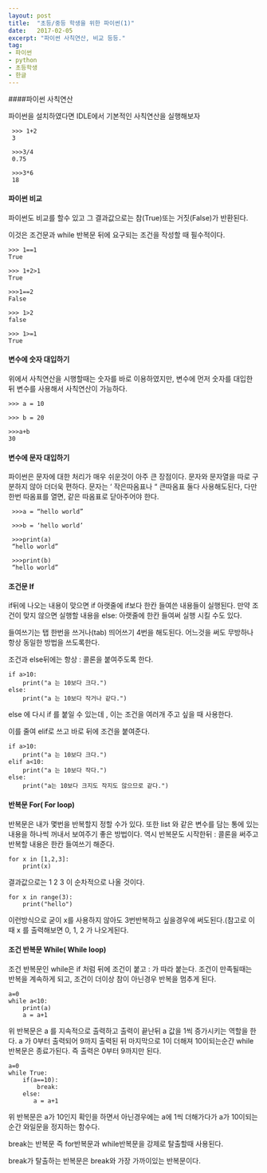 ```yaml
---
layout: post
title:  "초등/중등 학생을 위한 파이썬(1)"
date:   2017-02-05
excerpt: "파이썬 사칙연산, 비교 등등."
tag:
- 파이썬 
- python
- 초등학생
- 한글
---
```



####파이썬 사칙연산

파이썬을 설치하였다면 IDLE에서 기본적인 사칙연산을 실행해보자

```
 >>> 1+2
 3
```

```
 >>>3/4
 0.75
```

```
 >>>3*6
 18
```

#### 파이썬 비교

파이썬도 비교를 할수 있고 그 결과값으로는 참(True)또는 거짓(False)가 반환된다.

이것은 조건문과 while 반복문 뒤에 요구되는 조건을 작성할 때 필수적이다.

```
>>> 1==1
True
```

```
>>> 1+2>1
True
```

```
>>>1==2
False
```

```
>>> 1>2
false
```

```
>>> 1>=1
True
```

#### 변수에 숫자 대입하기

위에서 사칙연산을 시행할때는 숫자를 바로 이용하였지만, 변수에 먼저 숫자를 대입한 뒤 변수를 사용해서 사칙연산이 가능하다.

```
>>> a = 10
```

```
>>> b = 20
```

```
>>>a+b
30
```

#### 변수에 문자 대입하기

파이썬은 문자에 대한 처리가 매우 쉬운것이 아주 큰 장점이다. 문자와 문자열을 따로 구분하지 않아 더더욱 편하다. 문자는 ‘ 작은따옴표나 “ 큰따옴표 둘다 사용해도된다, 다만 한번 따옴표를 열면, 같은 따옴표로 닫아주어야 한다.

```
 >>>a = “hello world”
```

```
 >>>b = ‘hello world’
```

```
 >>>print(a)
 “hello world”
```

```
 >>>print(b)
 “hello world”
```

#### 조건문 If

if뒤에 나오는 내용이 맞으면 if 아랫줄에 if보다 한칸 들여쓴 내용들이 실행된다. 만약 조건이 맞지 않으면 실행할 내용을 else: 아랫줄에 한칸 들여써 실행 시킬 수도 있다.

들여쓰기는 탭 한번을 쓰거나(tab) 띄어쓰기 4번을 해도된다. 어느것을 써도 무방하나 항상 동일한 방법을 쓰도록한다.

조건과 else뒤에는 항상 : 콜론을 붙여주도록 한다.

```
if a>10:
    print("a 는 10보다 크다.")
else:
    print("a 는 10보다 작거나 같다.")
```

else 에 다시 if 를 붙일 수 있는데 , 이는 조건을 여러개 주고 싶을 때 사용한다.

이를 줄여 elif로 쓰고 바로 뒤에 조건을 붙여준다.

```
if a>10:
    print("a 는 10보다 크다.")
elif a<10:
    print("a 는 10보다 작다.")
else:
    print("a는 10보다 크지도 작지도 않으므로 같다.")
```

#### 반복문 For( For loop)

반복문은 내가 몇번을 반복할지 정할 수가 있다. 또한 list 와 같은 변수를 담는 통에 있는 내용을 하나씩 꺼내서 보여주기 좋은 방법이다. 역시 반복문도 시작한뒤 : 콜론을 써주고 반복할 내용은 한칸 들여쓰기 해준다.

```
for x in [1,2,3]:
    print(x)
```

결과값으로는 1 2 3 이 순차적으로 나올 것이다.

```
for x in range(3):
    print("hello")
```

이런방식으로 굳이 x를 사용하지 않아도 3번반복하고 싶을경우에 써도된다.(참고로 이때 x 를 출력해보면 0, 1, 2 가 나오게된다.

#### 조건 반복문 While( While loop)

조건 반복문인 while은 if 처럼 뒤에 조건이 붙고 : 가 따라 붙는다. 조건이 만족될때는 반복을 계속하게 되고, 조건이 더이상 참이 아닌경우 반복을 멈추게 된다.

```
a=0
while a<10:
    print(a)
    a = a+1
```

위 반복문은 a 를 지속적으로 출력하고 출력이 끝난뒤 a 값을 1씩 증가시키는 역할을 한다. a 가 0부터 출력되어 9까지 출력된 뒤 마지막으로 1이 더해져 10이되는순간 while반복문은 종료가된다. 즉 출력은 0부터 9까지만 된다.

```
a=0
while True:
    if(a==10):
        break:
    else:
       a = a+1
```

위 반복문은 a가 10인지 확인을 하면서 아닌경우에는 a에 1씩 더해가다가 a가 10이되는 순간 와일문을 정지하는 함수다.

break는 반복문 즉 for반복문과 while반복문을 강제로 탈출할때 사용된다.

break가 탈출하는 반복문은 break와 가장 가까이있는 반복문이다.